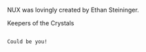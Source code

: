 NUX was lovingly created by Ethan Steininger.

Keepers of the Crystals
```````````````````````

Could be you!